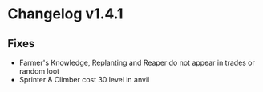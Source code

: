 # Changelog v1.4.1

## Fixes
- Farmer's Knowledge, Replanting and Reaper do not appear in trades or random loot
- Sprinter & Climber cost 30 level in anvil